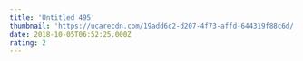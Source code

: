 ```yaml
---
title: 'Untitled 495'
thumbnail: 'https://ucarecdn.com/19add6c2-d207-4f73-affd-644319f88c6d/'
date: 2018-10-05T06:52:25.000Z
rating: 2
---
```

